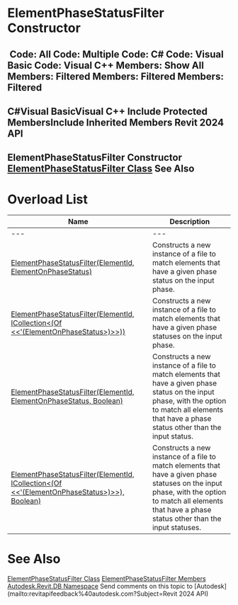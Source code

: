 # ElementPhaseStatusFilter Constructor

﻿
 Code: All Code: Multiple Code: C# Code: Visual Basic Code: Visual C++  Members: Show All Members: Filtered Members: Filtered Members: Filtered   
---  
C#Visual BasicVisual C++
Include Protected MembersInclude Inherited Members
Revit 2024 API  
---  
ElementPhaseStatusFilter Constructor   
[ElementPhaseStatusFilter Class](7767020a-2564-2c46-689d-59c2abe6e777.md "ElementPhaseStatusFilter Class") See Also  
---  
# Overload List
| Name | Description |
| --- | --- |
| --- | --- | --- |
| [ElementPhaseStatusFilter(ElementId, ElementOnPhaseStatus)](289d18b3-49be-82f4-dc08-01957ba168e3.md "ElementPhaseStatusFilter Constructor \(ElementId, ElementOnPhaseStatus\)") | Constructs a new instance of a file to match elements that have a given phase status on the input phase. |
| [ElementPhaseStatusFilter(ElementId, ICollection<(Of <<'(ElementOnPhaseStatus>)>>))](652f47dc-bce8-b3f2-9033-0fef14565fbb.md "ElementPhaseStatusFilter Constructor \(ElementId, ICollection\(ElementOnPhaseStatus\)\)") | Constructs a new instance of a file to match elements that have a given phase statuses on the input phase. |
| [ElementPhaseStatusFilter(ElementId, ElementOnPhaseStatus, Boolean)](5f0a0056-7ecb-372c-4c7b-7543e682aec4.md "ElementPhaseStatusFilter Constructor \(ElementId, ElementOnPhaseStatus, Boolean\)") | Constructs a new instance of a file to match elements that have a given phase status on the input phase, with the option to match all elements that have a phase status other than the input status. |
| [ElementPhaseStatusFilter(ElementId, ICollection<(Of <<'(ElementOnPhaseStatus>)>>), Boolean)](83b9c6ff-4eba-9314-ff97-f607a698a374.md "ElementPhaseStatusFilter Constructor \(ElementId, ICollection\(ElementOnPhaseStatus\), Boolean\)") | Constructs a new instance of a file to match elements that have a given phase statuses on the input phase, with the option to match all elements that have a phase status other than the input statuses. |

# See Also
[ElementPhaseStatusFilter Class](7767020a-2564-2c46-689d-59c2abe6e777.md "ElementPhaseStatusFilter Class")
[ElementPhaseStatusFilter Members](a0653fc2-4f6f-0ed5-2f86-b59e5b8209d7.md "ElementPhaseStatusFilter Members")
[Autodesk.Revit.DB Namespace](87546ba7-461b-c646-cbb1-2cb8f5bff8b2.md "Autodesk.Revit.DB Namespace")
Send comments on this topic to [Autodesk](mailto:revitapifeedback%40autodesk.com?Subject=Revit 2024 API)